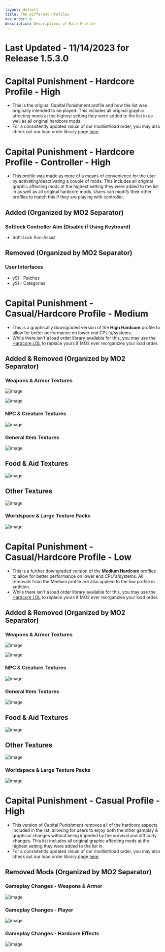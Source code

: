 ```yaml
---
layout: default
title: The Different Profiles
nav_order: 4
description: Descriptions of Each Profile
---
```


# Last Updated - 11/14/2023 for Release 1.5.3.0

# **Capital Punishment - Hardcore Profile - High**

- This is the original Capital Punishment profile and how the list was originally intended to be played. This includes all original graphic affecting mods at the highest setting they were added to the list in as well as all original hardcore mods.
- For a consistently updated visual of our modlist/load order, you may also check out our load order library page [here](https://loadorderlibrary.com/lists/capital-punishment-1122)

# **Capital Punishment - Hardcore Profile - Controller - High**

- This profile was made as more of a means of convenience for the user by activating/deactivating a couple of mods. This includes all original graphic affecting mods at the highest setting they were added to the list in as well as all original hardcore mods. Users can modify their other profiles to match this if they are playing with controller.

## **Added (Organized by MO2 Separator)**

### **Softlock Controller Aim (Disable if Using Keyboard)**
- Soft-Lock Aim-Assist

## **Removed (Organized by MO2 Separator)**

### **User Interfaces**
- ySI - Patches
- ySI - Categories

# **Capital Punishment - Casual/Hardcore Profile - Medium**

- This is a graphically downgraded version of the **High Hardcore** profile to allow for better performance on lower end CPU's/systems.
- While there isn't a load order library available for this, you may use the [Hardcore LOL](https://loadorderlibrary.com/lists/capital-punishment-1122) to replace yours if MO2 ever reorganizes your load order.

## **Added & Removed (Organized by MO2 Separator)**

### **Weapons & Armor Textures**
![image](https://github.com/TheMrNewVegas/TheMrNewVegas.github.io/assets/112358568/a20aadcb-74c8-4f78-8d36-c1d19ea54a49)

![image](https://github.com/TheMrNewVegas/TheMrNewVegas.github.io/assets/112358568/8ee0e76d-8864-44cc-a345-93fdda2a813a)

### **NPC & Creature Textures**
![image](https://github.com/TheMrNewVegas/TheMrNewVegas.github.io/assets/112358568/6b0bad70-9897-4655-98a7-91c46b955d81)

### **General Item Textures**
![image](https://github.com/TheMrNewVegas/TheMrNewVegas.github.io/assets/112358568/b1c15d23-de5e-46e7-b496-865d46e3394c)

## **Food & Aid Textures**
![image](https://github.com/TheMrNewVegas/TheMrNewVegas.github.io/assets/112358568/c353a4cc-63cd-4dd2-90ca-111856b4b7c5)

## **Other Textures**
![image](https://github.com/TheMrNewVegas/TheMrNewVegas.github.io/assets/112358568/41132ec5-8e11-4dd0-940d-38797afa54bb)

### **Worldspace & Large Texture Packs**
![image](https://github.com/TheMrNewVegas/TheMrNewVegas.github.io/assets/112358568/7384592a-95c7-4299-88e0-6ccbccc956dc)
  
# **Capital Punishment - Casual/Hardcore Profile - Low**

- This is a further downgraded version of the **Medium Hardcore** profiles to allow for better performance on lower end CPU's/systems. All removals from the Medium profile are also applied to the low profile in addition.
- While there isn't a load order library available for this, you may use the [Hardcore LOL](https://loadorderlibrary.com/lists/capital-punishment-1122) to replace yours if MO2 ever reorganizes your load order.

## **Added & Removed (Organized by MO2 Separator)**

### **Weapons & Armor Textures**
![image](https://github.com/TheMrNewVegas/TheMrNewVegas.github.io/assets/112358568/2527aa4c-1823-46bf-9675-d9b9f639e1c9)

![image](https://github.com/TheMrNewVegas/TheMrNewVegas.github.io/assets/112358568/7733738e-f346-4339-8fe9-58904c99cf42)

### **NPC & Creature Textures**
![image](https://github.com/TheMrNewVegas/TheMrNewVegas.github.io/assets/112358568/8d9a9386-a03e-4b98-bd61-5d7f6c6622ca)

### **General Item Textures**
![image](https://github.com/TheMrNewVegas/TheMrNewVegas.github.io/assets/112358568/9c172ff2-26ee-4e04-bf69-e56336dd6491)

## **Food & Aid Textures**
![image](https://github.com/TheMrNewVegas/TheMrNewVegas.github.io/assets/112358568/f0da5360-cf5e-4507-978a-e69c01e7f5e6)

## **Other Textures**
![image](https://github.com/TheMrNewVegas/TheMrNewVegas.github.io/assets/112358568/0c4e03b4-381b-4c4e-93de-65282192dd10)

### **Worldspace & Large Texture Packs**
![image](https://github.com/TheMrNewVegas/TheMrNewVegas.github.io/assets/112358568/3655bb0f-e90e-4e46-878e-a27d1384c708)


# **Capital Punishment - Casual Profile - High**

- This version of Capital Punishment removes all of the hardcore aspects included in the list, allowing for users to enjoy both the other gamplay & graphical changes without being impeded by the survival and difficulty changes. This list includes all original graphic affecting mods at the highest setting they were added to the list in.
- For a consistently updated visual of our modlist/load order, you may also check out our load order library page [here](https://loadorderlibrary.com/lists/capital-punishment-casual-list)

## **Removed Mods (Organized by MO2 Separator)**

### **Gameplay Changes - Weapons & Armor**
![image](https://github.com/TheMrNewVegas/TheMrNewVegas.github.io/assets/112358568/ee9e0708-c962-4c0d-b565-a46a8770c5ac)

### **Gameplay Changes - Player**
![image](https://github.com/TheMrNewVegas/TheMrNewVegas.github.io/assets/112358568/384e049a-1157-470c-8507-5be48f7aeba4)

### **Gameplay Changes - Hardcore Effects**
![image](https://github.com/TheMrNewVegas/TheMrNewVegas.github.io/assets/112358568/710b65e3-1dd2-4709-8eb6-2da550eac9c5)


